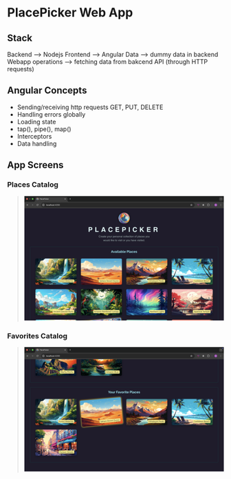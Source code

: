 # PlacePicker Web App

## Stack

Backend --> Nodejs
Frontend --> Angular
Data --> dummy data in backend
Webapp operations --> fetching data from bakcend API (through HTTP requests)

## Angular Concepts

- Sending/receiving http requests GET, PUT, DELETE
- Handling errors globally
- Loading state
- tap(), pipe(), map()
- Interceptors
- Data handling

## App Screens

### Places Catalog

> <img src="https://github.com/naveen-v-v/pick-your-place/blob/main/public/output1.png?raw=true" alt="logo"/>

### Favorites Catalog

> <img src="https://github.com/naveen-v-v/pick-your-place/blob/main/public/output2.png?raw=true" alt="logo"/>
